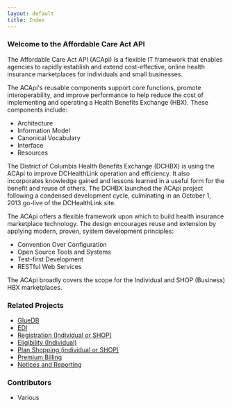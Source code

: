 ```yaml
---
layout: default
title: Index
---
```


### Welcome to the Affordable Care Act API ###

The Affordable Care Act API (ACApi) is a flexible IT framework that enables agencies to rapidly establish and extend cost-effective, online health insurance marketplaces for individuals and small businesses.

The ACApi's reusable components support core functions, promote interoperability, and improve performance to help reduce the cost of implementing and operating a Health Benefits Exchange (HBX).  These components include:

* Architecture
* Information Model
* Canonical Vocabulary
* Interface
* Resources

The District of Columbia Health Benefits Exchange (DCHBX) is using the ACApi to improve DCHealthLink operation and efficiency.  It also incorporates knowledge gained and lessons learned in a useful form for the benefit and reuse of others.  The DCHBX launched the ACApi project following a condensed development cycle, culminating in an October 1, 2013 go-live of the DCHealthLink site.

The ACApi offers a flexible framework upon which to build health insurance marketplace technology.  The design encourages reuse and extension by applying modern, proven, system development principles:

* Convention Over Configuration
* Open Source Tools and Systems
* Test-first Development
* RESTful Web Services

The ACApi broadly covers the scope for the Individual and SHOP (Business) HBX marketplaces.

### Related Projects ###

* [GlueDB](#)
* [EDI](#)
* [Registration (Individual or SHOP)](#)
* [Eligibility (Individual)](#)
* [Plan Shopping (individual or SHOP)](#)
* [Premium Billing](#)
* [Notices and Reporting](#)

### Contributors ###

* Various
